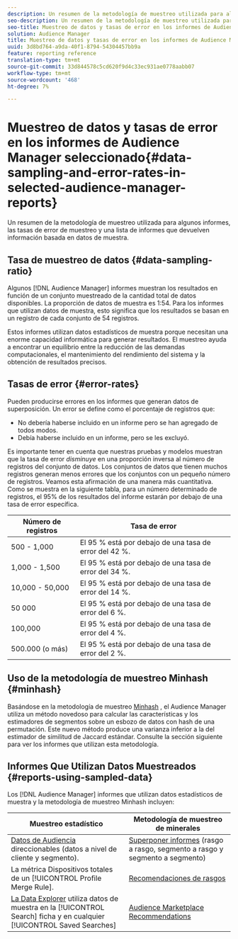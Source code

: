 ```yaml
---
description: Un resumen de la metodología de muestreo utilizada para algunos informes, las tasas de error de muestreo y una lista de informes que devuelven información basada en datos de muestra.
seo-description: Un resumen de la metodología de muestreo utilizada para algunos informes, las tasas de error de muestreo y una lista de informes que devuelven información basada en datos de muestra.
seo-title: Muestreo de datos y tasas de error en los informes de Audience Manager seleccionado
solution: Audience Manager
title: Muestreo de datos y tasas de error en los informes de Audience Manager seleccionado
uuid: 3d8bd764-a9da-40f1-8794-54304457bb9a
feature: reporting reference
translation-type: tm+mt
source-git-commit: 33d844578c5cd620f9d4c33ec931ae0778aabb07
workflow-type: tm+mt
source-wordcount: '468'
ht-degree: 7%

---
```



# Muestreo de datos y tasas de error en los informes de Audience Manager seleccionado{#data-sampling-and-error-rates-in-selected-audience-manager-reports}

Un resumen de la metodología de muestreo utilizada para algunos informes, las tasas de error de muestreo y una lista de informes que devuelven información basada en datos de muestra.

## Tasa de muestreo de datos {#data-sampling-ratio}

Algunos [!DNL Audience Manager] informes muestran los resultados en función de un conjunto muestreado de la cantidad total de datos disponibles. La proporción de datos de muestra es 1:54. Para los informes que utilizan datos de muestra, esto significa que los resultados se basan en un registro de cada conjunto de 54 registros.

Estos informes utilizan datos estadísticos de muestra porque necesitan una enorme capacidad informática para generar resultados. El muestreo ayuda a encontrar un equilibrio entre la reducción de las demandas computacionales, el mantenimiento del rendimiento del sistema y la obtención de resultados precisos.

<!--

## Minimum Requirements {#minimum-requirements}

>[!NOTE]
>
>The minimum requirements listed below apply to Overlap reports only.

Overlap reports ([trait-to-trait](/help/using/reporting/dynamic-reports/trait-trait-overlap-report.md), [segment-to-trait](/help/using/reporting/dynamic-reports/segment-trait-overlap-report.md), and [segment-to-segment](/help/using/reporting/dynamic-reports/segment-segment-overlap-report.md)) exclude traits and segments when they do not meet the minimum unique visitor requirements. These minimum requirements are as follows:

* Traits: 28,000 [unique trait realizations](/help/using/features/traits/trait-and-segment-qualification-reference).
* Segments: 70,000 real-time users over a 14-day period.

-->

## Tasas de error {#error-rates}

Pueden producirse errores en los informes que generan datos de superposición. Un error se define como el porcentaje de registros que:

* No debería haberse incluido en un informe pero se han agregado de todos modos.
* Debía haberse incluido en un informe, pero se les excluyó.

Es importante tener en cuenta que nuestras pruebas y modelos muestran que la tasa de error *disminuye* en una proporción inversa al número de registros del conjunto de datos. Los conjuntos de datos que tienen muchos registros generan menos errores que los conjuntos con un pequeño número de registros. Veamos esta afirmación de una manera más cuantitativa. Como se muestra en la siguiente tabla, para un número determinado de registros, el 95% de los resultados del informe estarán por debajo de una tasa de error específica.

| Número de registros | Tasa de error |
|--- |--- |
| 500 - 1,000 | El 95 % está por debajo de una tasa de error del 42 %. |
| 1,000 - 1,500 | El 95 % está por debajo de una tasa de error del 34 %. |
| 10,000 - 50,000 | El 95 % está por debajo de una tasa de error del 14 %. |
| 50 000 | El 95 % está por debajo de una tasa de error del 6 %. |
| 100,000 | El 95 % está por debajo de una tasa de error del 4 %. |
| 500.000 (o más) | El 95 % está por debajo de una tasa de error del 2 %. |

## Uso de la metodología de muestreo Minhash {#minhash}

Basándose en la metodología de muestreo [Minhash](https://en.wikipedia.org/wiki/MinHash) , el Audience Manager utiliza un método novedoso para calcular las características y los estimadores de segmentos sobre un esbozo de datos con hash de una permutación. Este nuevo método produce una varianza inferior a la del estimador de similitud de Jaccard estándar. Consulte la sección siguiente para ver los informes que utilizan esta metodología.

<!--

Some Audience Manager reports use the minhash sampling methodology to compute trait and segment overlaps and similarity scores. Audience Manager calculates the [!UICONTROL Trait Similarity Score] between two traits by computing the intersection and union in terms of the number of [!UICONTROL Unique User IDs] (UUIDs) and then divides the two. For two traits A and B, the calculation looks like this:

![jaccard-similarity](/help/using/features/segments/assets/jaccard_similarity.png)

-->

## Informes Que Utilizan Datos Muestreados {#reports-using-sampled-data}

Los [!DNL Audience Manager] informes que utilizan datos estadísticos de muestra y la metodología de muestreo Minhash incluyen:

<!--

* [Overlap reports](../reporting/dynamic-reports/dynamic-reports.md#interactive-and-overlap-reports) (trait-to-trait, segment-to-trait, and segment-to-segment).
* [Addressable Audience](../features/addressable-audiences.md) data (customer- and segment-level data). 
* The [Total Devices](../features/profile-merge-rules/profile-link-metrics.md#merge-rule-metrics) metric for a [!UICONTROL Profile Merge Rule].
* [Data Explorer](../features/data-explorer/data-explorer-signals-search/data-explorer-search-pairs.md) uses sampled data in the [!UICONTROL Search] tab and any [!UICONTROL Saved Searches].

Reports that use Minhash sampling methodology:

-->

| Muestreo estadístico | Metodología de muestreo de minerales |
|--- |--- |
| [Datos de Audiencia](../features/addressable-audiences.md) direccionables (datos a nivel de cliente y segmento). | [Superponer informes](../reporting/dynamic-reports/dynamic-reports.md#interactive-and-overlap-reports) (rasgo a rasgo, segmento a rasgo y segmento a segmento) |
| La métrica Dispositivos [](../features/profile-merge-rules/profile-link-metrics.md#merge-rule-metrics) totales de un [!UICONTROL Profile Merge Rule]. | [Recomendaciones de rasgos](/help/using/features/segments/trait-recommendations.md) |
| [La Data Explorer](../features/data-explorer/data-explorer-signals-search/data-explorer-search-pairs.md) utiliza datos de muestra en la [!UICONTROL Search] ficha y en cualquier [!UICONTROL Saved Searches] | [Audience Marketplace Recommendations](/help/using/features/audience-marketplace/marketplace-data-buyers/marketplace-data-buyers.md#finding-similar-traits) |
